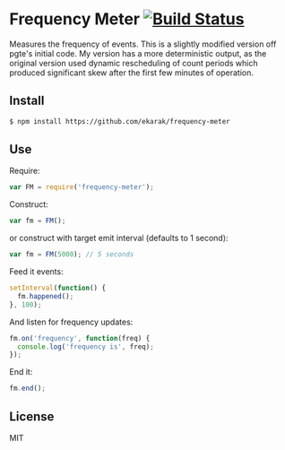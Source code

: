 # Frequency Meter [![Build Status](https://secure.travis-ci.org/pgte/frequency-meter.png)](http://travis-ci.org/pgte/frequency-meter)

Measures the frequency of events. This is a slightly modified version off pgte's initial code. My version has a more deterministic output, as the original version used dynamic rescheduling of count periods which produced significant skew after the first few minutes of operation.


## Install

```bash
$ npm install https://github.com/ekarak/frequency-meter
```


## Use

Require:

```javascript
var FM = require('frequency-meter');
```

Construct:

```javascript
var fm = FM();
```

or construct with target emit interval (defaults to 1 second):

```javascript
var fm = FM(5000); // 5 seconds
```

Feed it events:

```javascript
setInterval(function() {
  fm.happened();
}, 100);
```

And listen for frequency updates:

```javascript
fm.on('frequency', function(freq) {
  console.log('frequency is', freq);
});
```

End it:

```javascript
fm.end();
```

## License

MIT
